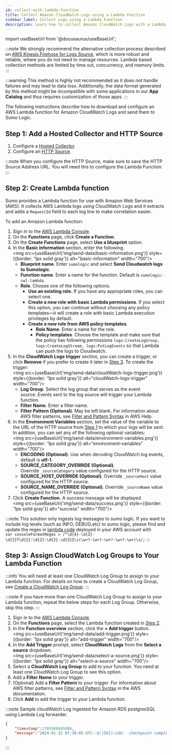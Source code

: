 ```yaml
---
id: collect-with-lambda-function
title: Collect Amazon CloudWatch Logs using a Lambda Function
sidebar_label: Collect Logs using a Lambda Function
description: Learn how to collect Amazon CloudWatch Logs with a Lambda function.
---
```


import useBaseUrl from '@docusaurus/useBaseUrl';

:::note
We strongly recommend the alternative collection process described on [AWS Kinesis Firehose for Logs Source](/docs/send-data/hosted-collectors/amazon-aws/aws-kinesis-firehose-logs-source/), which is more robust and reliable, where you do not need to manage resources. Lambda based collection methods are limited by time out, concurrency, and memory limits.
:::

:::warning
This method is highly not recommended as it does not handle failures and may lead to data loss. Additionally, the data format generated by this method might be incompatible with some applications in our **App Catalog** and thus requires customization of those apps.
:::

The following instructions describe how to download and configure an AWS Lambda function for Amazon CloudWatch Logs and send them to Sumo Logic.

## Step 1: Add a Hosted Collector and HTTP Source

1. Configure a [Hosted Collector](/docs/send-data/hosted-collectors/configure-hosted-collector).
1. Configure an [HTTP Source](/docs/send-data/hosted-collectors/http-source/logs-metrics).

:::note
When you configure the HTTP Source, make sure to save the HTTP Source Address URL. You will need this to configure the Lambda Function.  
:::

## Step 2: Create Lambda function

Sumo provides a Lambda function for use with Amazon Web Services (AWS). It collects AWS Lambda logs using CloudWatch Logs and it extracts and adds a `RequestId` field to each log line to make correlation easier. 

To add an Amazon Lambda function:
1. Sign in to the [AWS Lambda Console](https://console.aws.amazon.com/lambda/home#/functions).
1. On the **Functions** page, click **Create a Function**.
1. On the **Create Functions** page, select **Use a blueprint** option.
1. In the **Basic information** section, enter the following.<br/><img src={useBaseUrl('img/send-data/basic-information.png')} style={{border: '1px solid gray'}} alt="basic-information" width="700"/>
    * **Blueprint name**. Enter `sumologic` and select **Send Cloudwatch logs to Sumologic**.
    * **Function name**. Enter a name for the function. Default is `sumologic-cwl-lambda`.
    * **Role**. Choose one of the following options.
      * **Use an existing role.** If you have any appropriate roles, you can select one.
      * **Create a new role with basic Lambda permissions**. If you select this option, you can continue without choosing any policy templates—it will create a role with basic Lambda execution privileges by default.
      * **Create a new role from AWS policy templates**.
        * **Role Name**. Enter a name for the role.
        * **Policy templates**. Choose the template and make sure that the policy has following permissions `logs:CreateLogGroup, logs:CreateLogStream, logs:PutLogEvents` so that Lambda can push the logs to Cloudwatch. 
1. In the **CloudWatch Logs trigger** section, you can create a trigger, or click **Remove** if you prefer to create it later in [Step 3](#step-3-assign-cloudwatch-log-groups-to-your-lambda-function). To create the trigger:<br/><img src={useBaseUrl('img/send-data/cloudWatch-logs-trigger.png')} style={{border: '1px solid gray'}} alt="cloudWatch-logs-trigger" width="700"/>
    * **Log Group**. Select the log group that serves as the event source. Events sent to the log source will trigger your Lambda function. 
    * **Filter Name**. Enter a filter name.
    * **Filter Pattern (Optional)**. May be left blank. For information about AWS filter patterns, see [Filter and Pattern Syntax](http://docs.aws.amazon.com/AmazonCloudWatch/latest/logs/FilterAndPatternSyntax.html) in AWS Help.
1. In the **Environment Variables** section, set the value of the variable to the URL of the HTTP source from [Step 1](#step-1-add-a-hosted-collector-and-http-source) to which your logs will be sent. In addition, you can set any of the following optional variables:<br/><img src={useBaseUrl('img/send-data/environment-variables.png')} style={{border: '1px solid gray'}} alt="environment-variables" width="700"/>
    * **ENCODING (Optional)**. Use when decoding CloudWatch log events, default is **utf-1**.
    * **SOURCE_CATEGORY_OVERRIDE (Optional)**. Override `_sourceCategory` value configured for the HTTP source.  
    * **SOURCE_HOST_OVERRIDE (Optional)**. Override `_sourceHost` value configured for the HTTP source.
    * **SOURCE_NAME_OVERRIDE (Optional)**. Override `_sourceName` value configured for the HTTP source.
1. Click **Create Function.** A success message will be displayed.<br/><img src={useBaseUrl('img/send-data/success.png')} style={{border: '1px solid gray'}} alt="success" width="700"/>

:::note
This solution only ingests log messages to sumo logic. If you want to include log levels (such as INFO, DEBUG,etc) to sumo logic, please find and update the regex in [lambda code](https://github.com/SumoLogic/sumologic-aws-lambda/blob/main/cloudwatchlogs/cloudwatchlogs_lambda.js#L32) deployed in your AWS account with 
<br/>`var consoleFormatRegex = /^\d{4}-\d{2}-\d{2}T\d{2}:\d{2}:\d{2}.\d{3}Z\s(\w+?-\w+?-\w+?-\w+?-\w+)\s/;`
:::

## Step 3: Assign CloudWatch Log Groups to Your Lambda Function

:::info
You will need at least one CloudWatch Log Group to assign to your Lambda function. For details on how to create a CloudWatch Log Group, see [Create a CloudWatch Log Group](http://docs.aws.amazon.com/AmazonCloudWatch/latest/logs/Create-Log-Group.html).
:::

:::note
If you have more than one CloudWatch Log Group to assign to your Lambda function, repeat the below steps for each Log Group. Otherwise, skip this step.
:::

1. Sign in to the [AWS Lambda Console](https://console.aws.amazon.com/lambda/home#/functions).
1. On the **Functions** page, select the Lambda function created in [Step 2](#create-lambda-function).
1. In the **Function overview** section, click the **+ Add trigger** button.<br/><img src={useBaseUrl('img/send-data/add-trigger.png')} style={{border: '1px solid gray'}} alt="add-trigger" width="700"/>
1. In the **Add Trigger** prompt, select **CloudWatch Logs** from the **Select a source** dropdown.<br/><img src={useBaseUrl('img/send-data/select-a-source.png')} style={{border: '1px solid gray'}} alt="select-a-source" width="700"/>
1. Select a **CloudWatch Log Group** to add to your function. You need at least one CloudWatch Log Group to see this option.
1. Add a **Filter Name** to your trigger.
1. (Optional) Add a **Filter Pattern** to your trigger. For information about AWS filter patterns, see [Filter and Pattern Syntax](http://docs.aws.amazon.com/AmazonCloudWatch/latest/logs/FilterAndPatternSyntax.html) in the AWS documentation.
1. Click **Add** to add the trigger to your Lambda function.

:::note
Sample cloudWatch Log ingested for Amazon RDS postgresSQL using Lambda Log forwarder. 
```json 
{
    "timestamp":1705908605000,
    "message":"2024-01-22 07:30:05 UTC::@:[561]:LOG:  checkpoint complete: wrote 0 buffers (0.0%); 0 WAL file(s) added, 0 removed, 0 recycled; write=0.001 s, sync=0.001 s, total=0.002 s; sync files=0, longest=0.000 s, average=0.000 s; distance=0 kB, estimate=0 kB"
}
```
:::